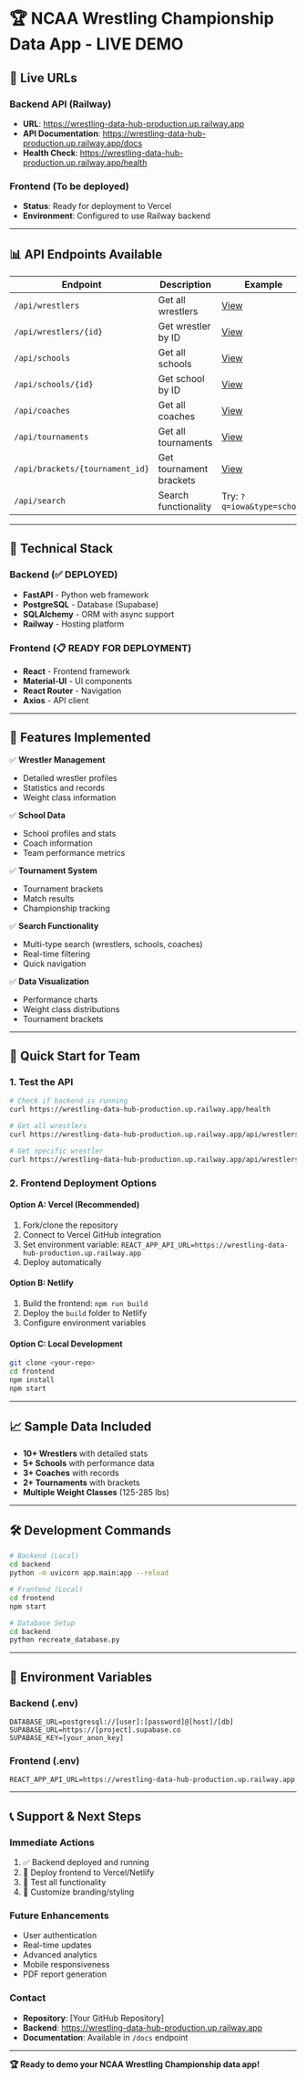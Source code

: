 # 🏆 NCAA Wrestling Championship Data App - LIVE DEMO

## 🚀 **Live URLs**

### **Backend API (Railway)**
- **URL**: https://wrestling-data-hub-production.up.railway.app
- **API Documentation**: https://wrestling-data-hub-production.up.railway.app/docs
- **Health Check**: https://wrestling-data-hub-production.up.railway.app/health

### **Frontend (To be deployed)**
- **Status**: Ready for deployment to Vercel
- **Environment**: Configured to use Railway backend

---

## 📊 **API Endpoints Available**

| Endpoint | Description | Example |
|----------|-------------|---------|
| `/api/wrestlers` | Get all wrestlers | [View](https://wrestling-data-hub-production.up.railway.app/api/wrestlers) |
| `/api/wrestlers/{id}` | Get wrestler by ID | [View](https://wrestling-data-hub-production.up.railway.app/api/wrestlers/1) |
| `/api/schools` | Get all schools | [View](https://wrestling-data-hub-production.up.railway.app/api/schools) |
| `/api/schools/{id}` | Get school by ID | [View](https://wrestling-data-hub-production.up.railway.app/api/schools/1) |
| `/api/coaches` | Get all coaches | [View](https://wrestling-data-hub-production.up.railway.app/api/coaches) |
| `/api/tournaments` | Get all tournaments | [View](https://wrestling-data-hub-production.up.railway.app/api/tournaments) |
| `/api/brackets/{tournament_id}` | Get tournament brackets | [View](https://wrestling-data-hub-production.up.railway.app/api/brackets/1) |
| `/api/search` | Search functionality | Try: `?q=iowa&type=school` |

---

## 🔧 **Technical Stack**

### **Backend (✅ DEPLOYED)**
- **FastAPI** - Python web framework
- **PostgreSQL** - Database (Supabase)
- **SQLAlchemy** - ORM with async support
- **Railway** - Hosting platform

### **Frontend (📋 READY FOR DEPLOYMENT)**
- **React** - Frontend framework
- **Material-UI** - UI components
- **React Router** - Navigation
- **Axios** - API client

---

## 🎯 **Features Implemented**

✅ **Wrestler Management**
- Detailed wrestler profiles
- Statistics and records
- Weight class information

✅ **School Data**
- School profiles and stats
- Coach information
- Team performance metrics

✅ **Tournament System**
- Tournament brackets
- Match results
- Championship tracking

✅ **Search Functionality**
- Multi-type search (wrestlers, schools, coaches)
- Real-time filtering
- Quick navigation

✅ **Data Visualization**
- Performance charts
- Weight class distributions
- Tournament brackets

---

## 🚀 **Quick Start for Team**

### **1. Test the API**
```bash
# Check if backend is running
curl https://wrestling-data-hub-production.up.railway.app/health

# Get all wrestlers
curl https://wrestling-data-hub-production.up.railway.app/api/wrestlers

# Get specific wrestler
curl https://wrestling-data-hub-production.up.railway.app/api/wrestlers/1
```

### **2. Frontend Deployment Options**

#### **Option A: Vercel (Recommended)**
1. Fork/clone the repository
2. Connect to Vercel GitHub integration
3. Set environment variable: `REACT_APP_API_URL=https://wrestling-data-hub-production.up.railway.app`
4. Deploy automatically

#### **Option B: Netlify**
1. Build the frontend: `npm run build`
2. Deploy the `build` folder to Netlify
3. Configure environment variables

#### **Option C: Local Development**
```bash
git clone <your-repo>
cd frontend
npm install
npm start
```

---

## 📈 **Sample Data Included**

- **10+ Wrestlers** with detailed stats
- **5+ Schools** with performance data
- **3+ Coaches** with records
- **2+ Tournaments** with brackets
- **Multiple Weight Classes** (125-285 lbs)

---

## 🛠 **Development Commands**

```bash
# Backend (Local)
cd backend
python -m uvicorn app.main:app --reload

# Frontend (Local)
cd frontend
npm start

# Database Setup
cd backend
python recreate_database.py
```

---

## 🔐 **Environment Variables**

### **Backend (.env)**
```env
DATABASE_URL=postgresql://[user]:[password]@[host]/[db]
SUPABASE_URL=https://[project].supabase.co
SUPABASE_KEY=[your_anon_key]
```

### **Frontend (.env)**
```env
REACT_APP_API_URL=https://wrestling-data-hub-production.up.railway.app
```

---

## 📞 **Support & Next Steps**

### **Immediate Actions**
1. ✅ Backend deployed and running
2. 🔄 Deploy frontend to Vercel/Netlify
3. 📝 Test all functionality
4. 🎨 Customize branding/styling

### **Future Enhancements**
- User authentication
- Real-time updates
- Advanced analytics
- Mobile responsiveness
- PDF report generation

### **Contact**
- **Repository**: [Your GitHub Repository]
- **Backend**: https://wrestling-data-hub-production.up.railway.app
- **Documentation**: Available in `/docs` endpoint

---

**🏆 Ready to demo your NCAA Wrestling Championship data app!**
